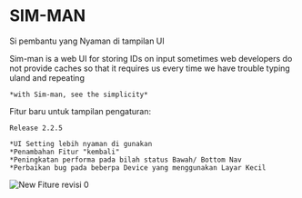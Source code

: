 # SIM-MAN
Si pembantu yang Nyaman di tampilan UI

Sim-man is a web UI for storing IDs on input sometimes
web developers do not provide caches so that it requires us every time we have trouble typing uland and repeating

    *with Sim-man, see the simplicity*
    
Fitur baru untuk tampilan pengaturan:

    Release 2.2.5
    
    *UI Setting lebih nyaman di gunakan
    *Penambahan Fitur "kembali"
    *Peningkatan performa pada bilah status Bawah/ Bottom Nav
    *Perbaikan bug pada beberpa Device yang menggunakan Layar Kecil
    
![New Fiture revisi 0](https://user-images.githubusercontent.com/31203402/173829852-ccd51c5b-37d4-4a67-9eb4-b5d9939b6029.jpg)
